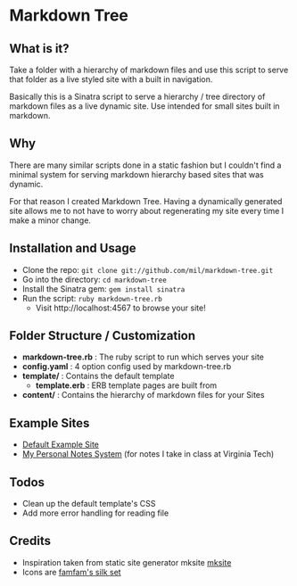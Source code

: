 Markdown Tree
=============

What is it?
-----------
Take a folder with a hierarchy of markdown files and use this script to serve that folder as a live styled site with a built in navigation.

Basically this is a Sinatra script to serve a hierarchy / tree directory of markdown files as a live dynamic site. Use intended for small sites built in markdown.


Why
---
There are many similar scripts done in a static fashion but I couldn't find a minimal system for serving markdown hierarchy based sites that was dynamic.

For that reason I created Markdown Tree. Having a dynamically generated site allows me to not have to worry about regenerating my site every time I make a minor change.

Installation and Usage
-----
- Clone the repo: ```git clone git://github.com/mil/markdown-tree.git```
- Go into the directory: ```cd markdown-tree```
- Install the Sinatra gem: ```gem install sinatra```
- Run the script: ```ruby markdown-tree.rb```
	* Visit http://localhost:4567 to browse your site!

Folder Structure / Customization
--------------------------------
- **markdown-tree.rb** : The ruby script to run which serves your site
- **config.yaml** : 4 option config used by markdown-tree.rb
- **template/** : Contains the default template
	* **template.erb** : ERB template pages are built from
- **content/** : Contains the hierarchy of markdown files for your Sites

Example Sites
-------------
- [Default Example Site](http://markdown-tree.bladdo.net/)
- [My Personal Notes System](http://notes.bladdo.net) (for notes I take in class at Virginia Tech)

Todos
--------------------------------
- Clean up the default template's CSS 
- Add more error handling for reading file

Credits
-------
- Inspiration taken from static site generator mksite [mksite](http://zziplib.sourceforge.net/mksite/)
- Icons are [famfam's silk set](http://www.famfamfam.com/lab/icons/silk/)
